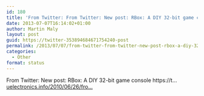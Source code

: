 ```yaml
---
id: 180
title: 'From Twitter: From Twitter: New post: RBox: A DIY 32-bit game co&#8230;'
date: 2013-07-07T16:14:02+01:00
author: Martin Maly
layout: post
guid: https://twitter-353894684671754240-post
permalink: /2013/07/07/from-twitter-from-twitter-new-post-rbox-a-diy-32-bit-game-co/
categories:
  - Other
format: status
---
```

From Twitter: New post: RBox: A DIY 32-bit game console https://t&#8230; [uelectronics.info/2010/06/26/fro…](https://www.uelectronics.info/2010/06/26/from-twitter-new-post-rbox-a-diy-32-bit-game-console-httpt/)